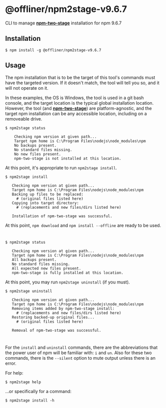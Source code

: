 # @offliner/npm2stage-v9.6.7
CLI to manage [**npm-two-stage**](https://github.com/mmraff/npm-two-stage/tree/npm9.6.7 "Learn why you might want this!") installation for npm 9.6.7

## Installation
```
$ npm install -g @offliner/npm2stage-v9.6.7
```

## Usage
The npm installation that is to be the target of this tool's commands must have the targeted version. If it doesn't match, the tool will tell you so, and it will not operate on it.

In these examples, the OS is Windows, the tool is used in a git bash console, and the target location is the typical global installation location. However, the tool (and [**npm-two-stage**](https://github.com/mmraff/npm-two-stage/tree/npm9.6.7 "Learn why you might want this!")) are platform-agnostic, and the target npm installation can be any accessible location, including on a removeable drive.
```
$ npm2stage status

    Checking npm version at given path...
    Target npm home is C:\Program Files\nodejs\node_modules\npm
    No backups present.
    No standard files missing.
    No new files present.
    npm-two-stage is not installed at this location.

```
At this point, it's appropriate to run `npm2stage install`.
```
$ npm2stage install

   Checking npm version at given path...
   Target npm home is C:\Program Files\nodejs\node_modules\npm
   Backing up files to be replaced:
     # (original files listed here)
   Copying into target directory:
     # (replacements and new files/dirs listed here)

   Installation of npm-two-stage was successful.

```
At this point, `npm download` and `npm install --offline` are ready to be used.

# 

```
$ npm2stage status

   Checking npm version at given path...
   Target npm home is C:\Program Files\nodejs\node_modules\npm
   All backups present.
   No standard files missing.
   All expected new files present.
   npm-two-stage is fully installed at this location.

```
At this point, you may run `npm2stage uninstall` (if you must).
```
$ npm2stage uninstall

   Checking npm version at given path...
   Target npm home is C:\Program Files\nodejs\node_modules\npm
   Removing items added by npm-two-stage install:
     # (replacements and new files/dirs listed here)
   Restoring backed-up original files...
     # (original files listed here)
    
   Removal of npm-two-stage was successful.

```

#

For the `install` and `uninstall` commands, there are the abbreviations that the power user of npm will be familiar with: `i` and `un`. Also for these two commands, there is the `--silent` option to mute output unless there is an error.

For help:
```
$ npm2stage help
```
...or specifically for a command:
```
$ npm2stage install -h
```
